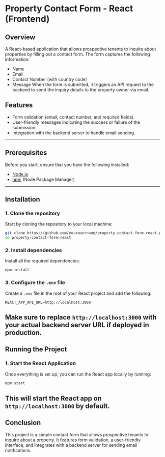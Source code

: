 # Property Contact Form - React (Frontend)

## Overview

A React-based application that allows prospective tenants to inquire about properties by filling out a contact form. The form captures the following information:

- Name
- Email
- Contact Number (with country code)
- Message
  When the form is submitted, it triggers an API request to the backend to send the inquiry details to the property owner via email.

## Features

- Form validation (email, contact number, and required fields).
- User-friendly messages indicating the success or failure of the submission.
- Integration with the backend server to handle email sending.

---

## Prerequisites

Before you start, ensure that you have the following installed:

- [Node.js](https://nodejs.org/)
- [npm](https://www.npmjs.com/) (Node Package Manager)

---

## Installation

### 1. Clone the repository

Start by cloning the repository to your local machine:

```bash
git clone https://github.com/yourusername/property-contact-form-react.git
cd property-contact-form-react
```

### 2. Install dependencies

Install all the required dependencies:

```bash
npm install
```

### 3. Configure the `.env` file

Create a `.env` file in the root of your React project and add the following:

```
REACT_APP_API_URL=http://localhost:3000
```

## Make sure to replace `http://localhost:3000` with your actual backend server URL if deployed in production.

## Running the Project

### 1. Start the React Application

Once everything is set up, you can run the React app locally by running:

```bash
npm start
```

## This will start the React app on `http://localhost:3000` by default.

## Conclusion

This project is a simple contact form that allows prospective tenants to inquire about a property. It features form validation, a user-friendly interface, and integrates with a backend server for sending email notifications.
